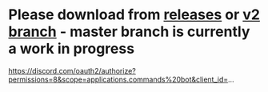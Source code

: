 # Please download from [releases](https://github.com/eartharoid/DiscordTickets/releases) or [v2 branch](https://github.com/eartharoid/DiscordTickets/tree/v2) - master branch is currently a work in progress

https://discord.com/oauth2/authorize?permissions=8&scope=applications.commands%20bot&client_id=...
